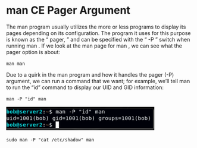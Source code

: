 # man CE Pager Argument

The man program usually utilizes the more or less programs to display its pages depending on its configuration. The program it uses for this purpose is known as the “ pager, ” and can be specified with the “ -P ” switch when running man . If we look at the man page for man , we can see what the pager option is about:

```
man man
```

Due to a quirk in the man program and how it handles the pager (-P) argument, we can run a command that we want; for example, we’ll tell man to run the “id” command to display our UID and GID information:

```
man -P "id" man
```

![](<../../../.gitbook/assets/image (12) (1) (1) (1) (1).png>)

```
sudo man -P "cat /etc/shadow" man
```
